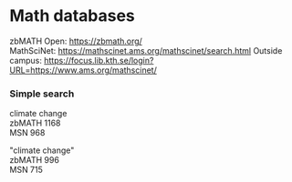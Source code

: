 # Math databases


zbMATH Open: https://zbmath.org/    
MathSciNet: https://mathscinet.ams.org/mathscinet/search.html  Outside campus:  https://focus.lib.kth.se/login?URL=https://www.ams.org/mathscinet/    


### Simple search    
climate change    
zbMATH 1168    
MSN 968    

"climate change"    
zbMATH 996    
MSN 715    
